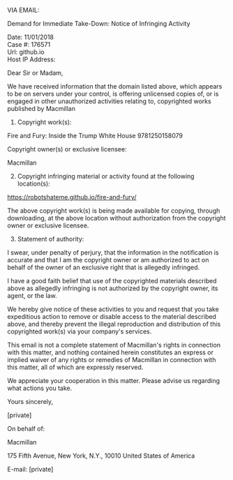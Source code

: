 VIA EMAIL:

Demand for Immediate Take-Down: Notice of Infringing Activity

Date: 11/01/2018  
Case #: 176571  
Url: github.io  
Host IP Address:

Dear Sir or Madam,

We have received information that the domain listed above, which appears to be on servers under your control, is offering unlicensed copies of, or is engaged in other unauthorized activities relating to, copyrighted works published by Macmillan

1. Copyright work(s):

Fire and Fury: Inside the Trump White House 9781250158079

Copyright owner(s) or exclusive licensee:

Macmillan

2. Copyright infringing material or activity found at the following location(s):

https://robotshateme.github.io/fire-and-fury/

The above copyright work(s) is being made available for copying, through downloading, at the above location without authorization from the copyright owner or exclusive licensee.

3. Statement of authority:

I swear, under penalty of perjury, that the information in the notification is accurate and that I am the copyright owner or am authorized to act on behalf of the owner of an exclusive right that is allegedly infringed.

I have a good faith belief that use of the copyrighted materials described above as allegedly infringing is not authorized by the copyright owner, its agent, or the law.

We hereby give notice of these activities to you and request that you take expeditious action to remove or disable access to the material described above, and thereby prevent the illegal reproduction and distribution of this copyrighted work(s) via your company's services.

This email is not a complete statement of Macmillan's rights in connection with this matter, and nothing contained herein constitutes an express or implied waiver of any rights or remedies of Macmillan in connection with this matter, all of which are expressly reserved.

We appreciate your cooperation in this matter. Please advise us regarding what actions you take.

Yours sincerely,

[private]

On behalf of:

Macmillan

175 Fifth Avenue, New York, N.Y., 10010 United States of America

E-mail: [private]
